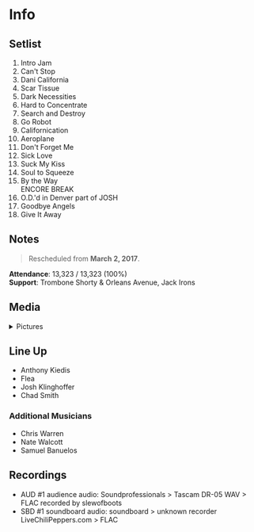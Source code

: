 # Info

## Setlist

1. Intro Jam
2. Can't Stop
3. Dani California
4. Scar Tissue
5. Dark Necessities
6. Hard to Concentrate
7. Search and Destroy
8. Go Robot
9. Californication
10. Aeroplane
11. Don't Forget Me
12. Sick Love
13. Suck My Kiss
14. Soul to Squeeze
15. By the Way
<br> ENCORE BREAK
16. O.D.'d in Denver part of JOSH
17. Goodbye Angels
18. Give It Away

## Notes

> Rescheduled from **March 2, 2017**.

**Attendance**: 13,323 / 13,323 (100%)
<br>
**Support**: Trombone Shorty & Orleans Avenue, Jack Irons

## Media 

<details>
  <summary>Pictures</summary>
  <!--<img alt="Setlist" title="Setlist" src="_.jpg" height="200" />
  <img alt="Clipping" title="Clipping" src="_.jpg" height="200" />
  <img alt="Flyer" title="Flyer" src="_.jpg" height="200" />-->
</details>

## Line Up

* Anthony Kiedis
* Flea
* Josh Klinghoffer
* Chad Smith

### Additional Musicians

* Chris Warren  
* Nate Walcott  
* Samuel Banuelos

## Recordings

* AUD #1 audience audio: Soundprofessionals > Tascam DR-05 WAV > FLAC recorded by slewofboots
* SBD #1 soundboard audio: soundboard > unknown recorder LiveChiliPeppers.com > FLAC
